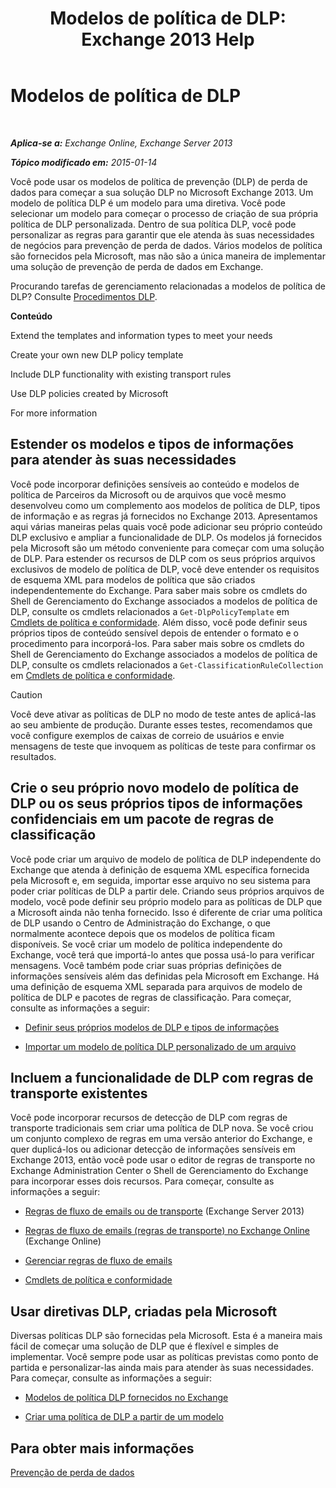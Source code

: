 ﻿---
title: 'Modelos de política de DLP: Exchange 2013 Help'
TOCTitle: Modelos de política de DLP
ms:assetid: c7b1a8e4-30d9-4409-85c5-f85ae023737d
ms:mtpsurl: https://technet.microsoft.com/pt-br/library/JJ657730(v=EXCHG.150)
ms:contentKeyID: 50486606
ms.date: 05/22/2018
mtps_version: v=EXCHG.150
ms.translationtype: MT
---

# Modelos de política de DLP

 

_**Aplica-se a:** Exchange Online, Exchange Server 2013_

_**Tópico modificado em:** 2015-01-14_

Você pode usar os modelos de política de prevenção (DLP) de perda de dados para começar a sua solução DLP no Microsoft Exchange 2013. Um modelo de política DLP é um modelo para uma diretiva. Você pode selecionar um modelo para começar o processo de criação de sua própria política de DLP personalizada. Dentro de sua política DLP, você pode personalizar as regras para garantir que ele atenda às suas necessidades de negócios para prevenção de perda de dados. Vários modelos de política são fornecidos pela Microsoft, mas não são a única maneira de implementar uma solução de prevenção de perda de dados em Exchange.

Procurando tarefas de gerenciamento relacionadas a modelos de política de DLP? Consulte [Procedimentos DLP](dlp-procedures-exchange-2013-help.md).

**Conteúdo**

Extend the templates and information types to meet your needs

Create your own new DLP policy template

Include DLP functionality with existing transport rules

Use DLP policies created by Microsoft

For more information

## Estender os modelos e tipos de informações para atender às suas necessidades

Você pode incorporar definições sensíveis ao conteúdo e modelos de política de Parceiros da Microsoft ou de arquivos que você mesmo desenvolveu como um complemento aos modelos de política de DLP, tipos de informação e as regras já fornecidos no Exchange 2013. Apresentamos aqui várias maneiras pelas quais você pode adicionar seu próprio conteúdo DLP exclusivo e ampliar a funcionalidade de DLP. Os modelos já fornecidos pela Microsoft são um método conveniente para começar com uma solução de DLP. Para estender os recursos de DLP com os seus próprios arquivos exclusivos de modelo de política de DLP, você deve entender os requisitos de esquema XML para modelos de política que são criados independentemente do Exchange. Para saber mais sobre os cmdlets do Shell de Gerenciamento do Exchange associados a modelos de política de DLP, consulte os cmdlets relacionados a `Get-DlpPolicyTemplate` em [Cmdlets de política e conformidade](https://technet.microsoft.com/pt-br/library/dd298082\(v=exchg.150\)). Além disso, você pode definir seus próprios tipos de conteúdo sensível depois de entender o formato e o procedimento para incorporá-los. Para saber mais sobre os cmdlets do Shell de Gerenciamento do Exchange associados a modelos de política de DLP, consulte os cmdlets relacionados a `Get-ClassificationRuleCollection` em [Cmdlets de política e conformidade](https://technet.microsoft.com/pt-br/library/dd298082\(v=exchg.150\)).


> [!CAUTION]
> Você deve ativar as políticas de DLP no modo de teste antes de aplicá-las ao seu ambiente de produção. Durante esses testes, recomendamos que você configure exemplos de caixas de correio de usuários e envie mensagens de teste que invoquem as políticas de teste para confirmar os resultados.



## Crie o seu próprio novo modelo de política de DLP ou os seus próprios tipos de informações confidenciais em um pacote de regras de classificação

Você pode criar um arquivo de modelo de política de DLP independente do Exchange que atenda à definição de esquema XML específica fornecida pela Microsoft e, em seguida, importar esse arquivo no seu sistema para poder criar políticas de DLP a partir dele. Criando seus próprios arquivos de modelo, você pode definir seu próprio modelo para as políticas de DLP que a Microsoft ainda não tenha fornecido. Isso é diferente de criar uma política de DLP usando o Centro de Administração do Exchange, o que normalmente acontece depois que os modelos de política ficam disponíveis. Se você criar um modelo de política independente do Exchange, você terá que importá-lo antes que possa usá-lo para verificar mensagens. Você também pode criar suas próprias definições de informações sensíveis além das definidas pela Microsoft em Exchange. Há uma definição de esquema XML separada para arquivos de modelo de política de DLP e pacotes de regras de classificação. Para começar, consulte as informações a seguir:

  -  [Definir seus próprios modelos de DLP e tipos de informações](define-your-own-dlp-templates-and-information-types-exchange-2013-help.md)

  -  [Importar um modelo de política DLP personalizado de um arquivo](import-a-custom-dlp-policy-template-from-a-file-exchange-2013-help.md)

## Incluem a funcionalidade de DLP com regras de transporte existentes

Você pode incorporar recursos de detecção de DLP com regras de transporte tradicionais sem criar uma política de DLP nova. Se você criou um conjunto complexo de regras em uma versão anterior do Exchange, e quer duplicá-los ou adicionar detecção de informações sensíveis em Exchange 2013, então você pode usar o editor de regras de transporte no Exchange Administration Center o Shell de Gerenciamento do Exchange para incorporar esses dois recursos. Para começar, consulte as informações a seguir:

  -  [Regras de fluxo de emails ou de transporte](mail-flow-rules-transport-rules-in-exchange-2013-exchange-2013-help.md) (Exchange Server 2013)

  -  [Regras de fluxo de emails (regras de transporte) no Exchange Online](https://technet.microsoft.com/pt-br/library/jj919238\(v=exchg.150\)) (Exchange Online)

  -  [Gerenciar regras de fluxo de emails](https://docs.microsoft.com/pt-br/exchange/security-and-compliance/mail-flow-rules/manage-mail-flow-rules)
    
  -  [Cmdlets de política e conformidade](https://technet.microsoft.com/pt-br/library/dd298082\(v=exchg.150\))

## Usar diretivas DLP, criadas pela Microsoft

Diversas políticas DLP são fornecidas pela Microsoft. Esta é a maneira mais fácil de começar uma solução de DLP que é flexível e simples de implementar. Você sempre pode usar as políticas previstas como ponto de partida e personalizar-las ainda mais para atender às suas necessidades. Para começar, consulte as informações a seguir:

  - [Modelos de política DLP fornecidos no Exchange](https://docs.microsoft.com/pt-br/exchange/security-and-compliance/data-loss-prevention/dlp-policy-templates)

  - [Criar uma política de DLP a partir de um modelo](https://docs.microsoft.com/pt-br/exchange/security-and-compliance/data-loss-prevention/create-dlp-policy-from-template)

## Para obter mais informações

[Prevenção de perda de dados](https://docs.microsoft.com/pt-br/exchange/security-and-compliance/data-loss-prevention/data-loss-prevention)

